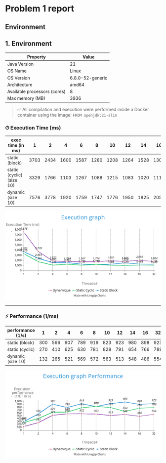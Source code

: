 # Problem 1 report

## Environment

## 1. Environment

| Property                     | Value            |
| ---------------------------- | ---------------- |
| Java Version                 | 21               |
| OS Name                      | Linux            |
| OS Version                   | 6.8.0-52-generic |
| Architecture                 | amd64            |
| Available processors (cores) | 8                |
| Max memory (MB)              | 3936             |

> ✅ All compilation and execution were performed inside a Docker container using the image:
> `FROM openjdk:21-slim`

### ⏱ Execution Time (ms)

| exec time (in ms)         | 1    | 2    | 4    | 6    | 8    | 10   | 12   | 14   | 16   | 32   |
| ------------------------- | ---- | ---- | ---- | ---- | ---- | ---- | ---- | ---- | ---- | ---- |
| static (block)            | 3703 | 2434 | 1600 | 1587 | 1280 | 1208 | 1264 | 1528 | 1305 | 1266 |
| static (cyclic) (size 10) | 3329 | 1766 | 1103 | 1267 | 1088 | 1215 | 1083 | 1020 | 1114 | 1083 |
| dynamic (size 10)         | 7576 | 3778 | 1920 | 1759 | 1747 | 1776 | 1950 | 1825 | 2059 | 1804 |

![Graph](exec.png)

---

### ⚡ Performance (1/ms)

| performance (1/s) | 1   | 2   | 4   | 6   | 8   | 10  | 12  | 14  | 16  | 32  |
| ----------------- | --- | --- | --- | --- | --- | --- | --- | --- | --- | --- |
| static (block)    | 300 | 566 | 907 | 789 | 919 | 823 | 923 | 980 | 898 | 923 |
| static (cyclic)   | 270 | 410 | 625 | 630 | 781 | 828 | 791 | 654 | 766 | 789 |
| dynamic (size 10) | 132 | 265 | 521 | 569 | 572 | 563 | 513 | 548 | 486 | 554 |

![Graph](performance.png)
